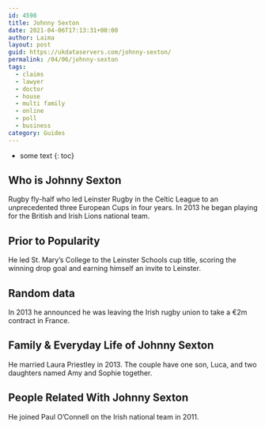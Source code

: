 ```yaml
---
id: 4598
title: Johnny Sexton
date: 2021-04-06T17:13:31+00:00
author: Laima
layout: post
guid: https://ukdataservers.com/johnny-sexton/
permalink: /04/06/johnny-sexton
tags:
  - claims
  - lawyer
  - doctor
  - house
  - multi family
  - online
  - poll
  - business
category: Guides
---
```


* some text
{: toc}


## Who is Johnny Sexton
                  
                  
                  
Rugby fly-half who led Leinster Rugby in the Celtic League to an unprecedented three European Cups in four years. In 2013 he began playing for the British and Irish Lions national team. 
                  
              
            
              
            
                
                
                
## Prior to Popularity
                  
                  
                  
He led St. Mary&#8217;s College to the Leinster Schools cup title, scoring the winning drop goal and earning himself an invite to Leinster.
                  
              
            
              
            
                
                
                
## Random data
                  
                  
                  
In 2013 he announced he was leaving the Irish rugby union to take a €2m contract in France.
                  
              
            
              
            
                
                
                
## Family & Everyday Life of Johnny Sexton
                  
                  
                  
He married Laura Priestley in 2013. The couple have one son, Luca, and two daughters named Amy and Sophie together.
                  
              
            
              
            
                
                
                
## People Related With Johnny Sexton
                  
                  
                  
He joined Paul O&#8217;Connell on the Irish national team in 2011.
                  
              
            
              
            
                
              
            
              
              
            
            
              
            
          
          
          